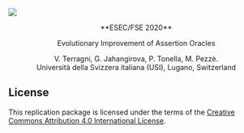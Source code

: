 ![](https://valerio65.github.io/assets/img/gassert.png )
<center>
**ESEC/FSE 2020**   

Evolutionary Improvement of Assertion Oracles

V. Terragni, G. Jahangirova, P. Tonella, M. Pezzè.  
Università della Svizzera italiana (USI), Lugano, Switzerland 
</center>

## License

This replication package is licensed under the terms of the [Creative Commons Attribution 4.0 International License](http://creativecommons.org/licenses/by/4.0/).
